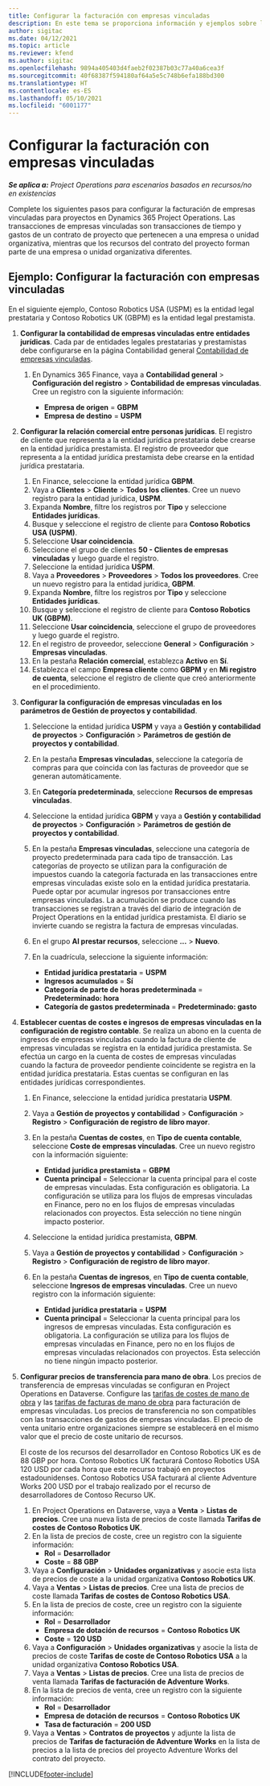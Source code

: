 ```yaml
---
title: Configurar la facturación con empresas vinculadas
description: En este tema se proporciona información y ejemplos sobre la configuración de la facturación con empresas vinculadas para proyectos.
author: sigitac
ms.date: 04/12/2021
ms.topic: article
ms.reviewer: kfend
ms.author: sigitac
ms.openlocfilehash: 9894a405403d4faeb2f02387b03c77a40a6cea3f
ms.sourcegitcommit: 40f68387f594180af64a5e5c748b6efa188bd300
ms.translationtype: HT
ms.contentlocale: es-ES
ms.lasthandoff: 05/10/2021
ms.locfileid: "6001177"
---
```

# <a name="configure-intercompany-invoicing"></a>Configurar la facturación con empresas vinculadas

_**Se aplica a:** Project Operations para escenarios basados en recursos/no en existencias_

Complete los siguientes pasos para configurar la facturación de empresas vinculadas para proyectos en Dynamics 365 Project Operations. Las transacciones de empresas vinculadas son transacciones de tiempo y gastos de un contrato de proyecto que pertenecen a una empresa o unidad organizativa, mientras que los recursos del contrato del proyecto forman parte de una empresa o unidad organizativa diferentes.

## <a name="example-configure-intercompany-invoicing"></a>Ejemplo: Configurar la facturación con empresas vinculadas

En el siguiente ejemplo, Contoso Robotics USA (USPM) es la entidad legal prestataria y Contoso Robotics UK (GBPM) es la entidad legal prestamista. 

1. **Configurar la contabilidad de empresas vinculadas entre entidades jurídicas**. Cada par de entidades legales prestatarias y prestamistas debe configurarse en la página Contabilidad general [Contabilidad de empresas vinculadas](/dynamics365/finance/general-ledger/intercompany-accounting-setup).
    
    1. En Dynamics 365 Finance, vaya a **Contabilidad general** > **Configuración del registro** > **Contabilidad de empresas vinculadas**. Cree un registro con la siguiente información:

        - **Empresa de origen** = **GBPM**
        - **Empresa de destino** = **USPM**

2. **Configurar la relación comercial entre personas jurídicas**. El registro de cliente que representa a la entidad jurídica prestataria debe crearse en la entidad jurídica prestamista. El registro de proveedor que representa a la entidad jurídica prestamista debe crearse en la entidad jurídica prestataria.

     1. En Finance, seleccione la entidad jurídica **GBPM**.
     2. Vaya a **Clientes** > **Cliente** > **Todos los clientes**. Cree un nuevo registro para la entidad jurídica, **USPM**.
     3. Expanda **Nombre**, filtre los registros por **Tipo** y seleccione **Entidades jurídicas**. 
     4. Busque y seleccione el registro de cliente para **Contoso Robotics USA (USPM)**.
     5. Seleccione **Usar coincidencia**. 
     6. Seleccione el grupo de clientes **50 - Clientes de empresas vinculadas** y luego guarde el registro.
     7. Seleccione la entidad jurídica **USPM**.
     8. Vaya a **Proveedores** > **Proveedores** > **Todos los proveedores**. Cree un nuevo registro para la entidad jurídica, **GBPM**.
     9. Expanda **Nombre**, filtre los registros por **Tipo** y seleccione **Entidades jurídicas**. 
     10. Busque y seleccione el registro de cliente para **Contoso Robotics UK (GBPM)**.
     11. Seleccione **Usar coincidencia**, seleccione el grupo de proveedores y luego guarde el registro.
     12. En el registro de proveedor, seleccione **General** > **Configuración** > **Empresas vinculadas**.
     13. En la pestaña **Relación comercial**, establezca **Activo** en **Sí**.
     14. Establezca el campo **Empresa cliente** como **GBPM** y en **Mi registro de cuenta**, seleccione el registro de cliente que creó anteriormente en el procedimiento.

3. **Configurar la configuración de empresas vinculadas en los parámetros de Gestión de proyectos y contabilidad**. 

    1. Seleccione la entidad jurídica **USPM** y vaya a **Gestión y contabilidad de proyectos** > **Configuración** > **Parámetros de gestión de proyectos y contabilidad**.
    2. En la pestaña **Empresas vinculadas**, seleccione la categoría de compras para que coincida con las facturas de proveedor que se generan automáticamente.
    3. En **Categoría predeterminada**, seleccione **Recursos de empresas vinculadas**.
    4. Seleccione la entidad jurídica **GBPM** y vaya a **Gestión y contabilidad de proyectos** > **Configuración** > **Parámetros de gestión de proyectos y contabilidad**.
    5. En la pestaña **Empresas vinculadas**, seleccione una categoría de proyecto predeterminada para cada tipo de transacción. Las categorías de proyecto se utilizan para la configuración de impuestos cuando la categoría facturada en las transacciones entre empresas vinculadas existe solo en la entidad jurídica prestataria. Puede optar por acumular ingresos por transacciones entre empresas vinculadas. La acumulación se produce cuando las transacciones se registran a través del diario de integración de Project Operations en la entidad jurídica prestamista. El diario se invierte cuando se registra la factura de empresas vinculadas.
    6. En el grupo **Al prestar recursos**, seleccione **...** > **Nuevo**. 
    7. En la cuadrícula, seleccione la siguiente información:

          - **Entidad jurídica prestataria** = **USPM**
          - **Ingresos acumulados** = **Sí**
          - **Categoría de parte de horas predeterminada** = **Predeterminado: hora**
          - **Categoría de gastos predeterminada** = **Predeterminado: gasto**

4. **Establecer cuentas de costes e ingresos de empresas vinculadas en la configuración de registro contable**. Se realiza un abono en la cuenta de ingresos de empresas vinculadas cuando la factura de cliente de empresas vinculadas se registra en la entidad jurídica prestamista. Se efectúa un cargo en la cuenta de costes de empresas vinculadas cuando la factura de proveedor pendiente coincidente se registra en la entidad jurídica prestataria. Estas cuentas se configuran en las entidades jurídicas correspondientes. 
      
     1. En Finance, seleccione la entidad jurídica prestataria **USPM**. 
     2. Vaya a **Gestión de proyectos y contabilidad** > **Configuración** > **Registro** > **Configuración de registro de libro mayor**. 
     3. En la pestaña **Cuentas de costes**, en **Tipo de cuenta contable**, seleccione **Coste de empresas vinculadas**. Cree un nuevo registro con la información siguiente:
      
        - **Entidad jurídica prestamista** = **GBPM**
        - **Cuenta principal** = Seleccionar la cuenta principal para el coste de empresas vinculadas. Esta configuración es obligatoria. La configuración se utiliza para los flujos de empresas vinculadas en Finance, pero no en los flujos de empresas vinculadas relacionados con proyectos. Esta selección no tiene ningún impacto posterior. 
        
     4. Seleccione la entidad jurídica prestamista, **GBPM**. 
     5. Vaya a **Gestión de proyectos y contabilidad** > **Configuración** > **Registro** > **Configuración de registro de libro mayor**. 
     6. En la pestaña **Cuentas de ingresos**, en **Tipo de cuenta contable**, seleccione **Ingresos de empresas vinculadas**. Cree un nuevo registro con la información siguiente:

        - **Entidad jurídica prestataria** = **USPM**
        - **Cuenta principal** = Seleccionar la cuenta principal para los ingresos de empresas vinculadas. Esta configuración es obligatoria. La configuración se utiliza para los flujos de empresas vinculadas en Finance, pero no en los flujos de empresas vinculadas relacionados con proyectos. Esta selección no tiene ningún impacto posterior. 

5. **Configurar precios de transferencia para mano de obra**. Los precios de transferencia de empresas vinculadas se configuran en Project Operations en Dataverse. Configure las [tarifas de costes de mano de obra](../pricing-costing/set-up-labor-cost-rate.md#transfer-pricing-and-costs-for-resources-outside-of-your-division-or-legal-entity) y las [tarifas de facturas de mano de obra](../pricing-costing/set-up-labor-bill-rate.md#transfer-pricing-or-set-up-bill-rates-for-resources-from-other-organizational-units-or-divisions) para facturación de empresas vinculadas. Los precios de transferencia no son compatibles con las transacciones de gastos de empresas vinculadas. El precio de venta unitario entre organizaciones siempre se establecerá en el mismo valor que el precio de coste unitario de recursos.

      El coste de los recursos del desarrollador en Contoso Robotics UK es de 88 GBP por hora. Contoso Robotics UK facturará Contoso Robotics USA 120 USD por cada hora que este recurso trabajó en proyectos estadounidenses. Contoso Robotics USA facturará al cliente Adventure Works 200 USD por el trabajo realizado por el recurso de desarrolladores de Contoso Recurso UK.

      1. En Project Operations en Dataverse, vaya a **Venta** > **Listas de precios**. Cree una nueva lista de precios de coste llamada **Tarifas de costes de Contoso Robotics UK**. 
      2. En la lista de precios de coste, cree un registro con la siguiente información:
         - **Rol** = **Desarrollador**
         - **Coste** = **88 GBP**
      3. Vaya a **Configuración** > **Unidades organizativas** y asocie esta lista de precios de coste a la unidad organizativa **Contoso Robotics UK**.
      4. Vaya a **Ventas** > **Listas de precios**. Cree una lista de precios de coste llamada **Tarifas de costes de Contoso Robotics USA**. 
      5. En la lista de precios de coste, cree un registro con la siguiente información:
          - **Rol** = **Desarrollador**
          - **Empresa de dotación de recursos** = **Contoso Robotics UK**
          - **Coste** = **120 USD**
      6. Vaya a **Configuración** > **Unidades organizativas** y asocie la lista de precios de coste **Tarifas de coste de Contoso Robotics USA** a la unidad organizativa **Contoso Robotics USA**.
      7. Vaya a **Ventas** > **Listas de precios**. Cree una lista de precios de venta llamada **Tarifas de facturación de Adventure Works**. 
      8. En la lista de precios de venta, cree un registro con la siguiente información:
          - **Rol** = **Desarrollador**
          - **Empresa de dotación de recursos** = **Contoso Robotics UK**
          - **Tasa de facturación** = **200 USD**
      9. Vaya a **Ventas** > **Contratos de proyectos** y adjunte la lista de precios de **Tarifas de facturación de Adventure Works** en la lista de precios a la lista de precios del proyecto Adventure Works del contrato del proyecto.


[!INCLUDE[footer-include](../includes/footer-banner.md)]
